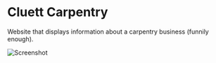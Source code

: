 # Cluett Carpentry
Website that displays information about a carpentry business (funnily enough).

![Screenshot](https://i.imgur.com/UhxQwwT.png)
